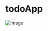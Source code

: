 # todoApp
![image](https://user-images.githubusercontent.com/103919229/172401570-d78bf5e7-8978-4c4d-8026-3e1ec85a17b8.png)
